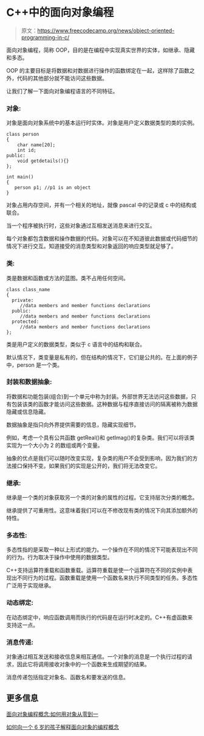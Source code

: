 # C++中的面向对象编程

> 原文：<https://www.freecodecamp.org/news/object-oriented-programming-in-c/>

面向对象编程，简称 OOP，目的是在编程中实现真实世界的实体，如继承、隐藏和多态。

OOP 的主要目标是将数据和对数据进行操作的函数绑定在一起，这样除了函数之外，代码的其他部分就不能访问这些数据。

让我们了解一下面向对象编程语言的不同特征。

### **对象:**

对象是面向对象系统中的基本运行时实体。对象是用户定义数据类型的类的实例。

```
class person
{
    char name[20];
    int id;
public:
    void getdetails(){}
};

int main()
{
   person p1; //p1 is an object 
}
```

对象占用内存空间，并有一个相关的地址，就像 pascal 中的记录或 c 中的结构或联合。

当一个程序被执行时，这些对象通过互相发送消息来进行交互。

每个对象都包含数据和操作数据的代码。对象可以在不知道彼此数据或代码细节的情况下进行交互。知道接受的消息类型和对象返回的响应类型就足够了。

### **类:**

类是数据和函数或方法的蓝图。类不占用任何空间。

```
class class_name
{
  private:
     //data members and member functions declarations
  public:
     //data members and member functions declarations
  protected:
     //data members and member functions declarations
};
```

类是用户定义的数据类型，类似于 c 语言中的结构和联合。

默认情况下，类变量是私有的，但在结构的情况下，它们是公共的。在上面的例子中，person 是一个类。

### **封装和数据抽象:**

将数据和功能包装(组合)到一个单元中称为封装。外部世界无法访问这些数据，只有包装该类的函数才能访问这些数据。这种数据与程序直接访问的隔离被称为数据隐藏或信息隐藏。

数据抽象是指只向外界提供需要的信息，隐藏实现细节。

例如，考虑一个具有公共函数 getReal()和 getImag()的复杂类。我们可以将该类实现为一个大小为 2 的数组或两个变量。

抽象的优点是我们可以随时改变实现，复杂类的用户不会受到影响，因为我们的方法接口保持不变。如果我们的实现是公开的，我们将无法改变它。

### **继承:**

继承是一个类的对象获取另一个类的对象的属性的过程。它支持层次分类的概念。

继承提供了可重用性。这意味着我们可以在不修改现有类的情况下向其添加额外的特性。

### **多态性:**

多态性指的是采取一种以上形式的能力。一个操作在不同的情况下可能表现出不同的行为。行为取决于操作中使用的数据类型。

C++支持运算符重载和函数重载。运算符重载是使一个运算符在不同的实例中表现出不同行为的过程。函数重载是使用一个函数名来执行不同类型的任务。多态性广泛用于实现继承。

### **动态绑定:**

在动态绑定中，响应函数调用而执行的代码是在运行时决定的。C++有虚函数来支持这一点。

### **消息传递:**

对象通过相互发送和接收信息来相互通信。一个对象的消息是一个执行过程的请求，因此它将调用接收对象中的一个函数来生成期望的结果。

消息传递包括指定对象名、函数名和要发送的信息。

## 更多信息

[面向对象编程概念:如何用对象从零到一](https://www.freecodecamp.org/news/object-oriented-concepts/)

[如何向一个 6 岁的孩子解释面向对象的编程概念](https://www.freecodecamp.org/news/object-oriented-programming-concepts-21bb035f7260/)